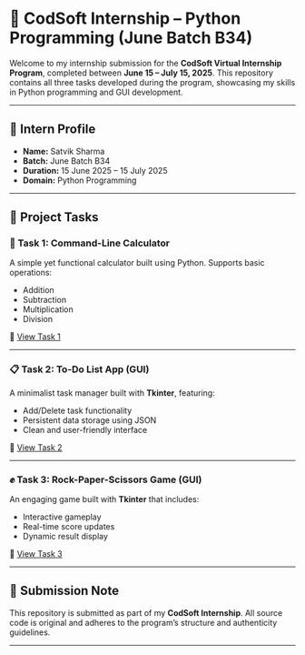 # 🌟 CodSoft Internship – Python Programming (June Batch B34)

Welcome to my internship submission for the **CodSoft Virtual Internship Program**, completed between **June 15 – July 15, 2025**. This repository contains all three tasks developed during the program, showcasing my skills in Python programming and GUI development.

---

## 👤 Intern Profile
- **Name:** Satvik Sharma
- **Batch:** June Batch B34
- **Duration:** 15 June 2025 – 15 July 2025
- **Domain:** Python Programming

---

## 📂 Project Tasks

### 🔢 Task 1: Command-Line Calculator
A simple yet functional calculator built using Python. Supports basic operations:
- Addition
- Subtraction
- Multiplication
- Division

📎 [View Task 1](./Calculator)

---

### 📋 Task 2: To-Do List App (GUI)
A minimalist task manager built with **Tkinter**, featuring:
- Add/Delete task functionality
- Persistent data storage using JSON
- Clean and user-friendly interface

📎 [View Task 2](./TO_DO_LIST)

---

### ✊ Task 3: Rock-Paper-Scissors Game (GUI)
An engaging game built with **Tkinter** that includes:
- Interactive gameplay
- Real-time score updates
- Dynamic result display

📎 [View Task 3](./RPS-GAME)

---

## 📝 Submission Note
This repository is submitted as part of my **CodSoft Internship**. All source code is original and adheres to the program’s structure and authenticity guidelines.

---
